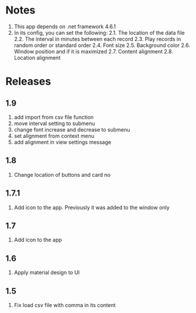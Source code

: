 ﻿# Notes

1. This app depends on .net framework 4.6.1
2. In its config, you can set the following:
2.1. The location of the data file
2.2. The interval in minutes between each record
2.3. Play records in random order or standard order
2.4. Font size
2.5. Background color
2.6. Window position and if it is maximized
2.7. Content alignment
2.8. Location alignment


# Releases

## 1.9

1. add import from csv file function
2. move interval setting to submenu
3. change font increase and decrease to submenu
4. set alignment from context menu
5. add alignment in view settings message

## 1.8

1. Change location of buttons and card no

## 1.7.1

1. Add icon to the app. Previously it was added to the window only

## 1.7

1. Add icon to the app

## 1.6

1. Apply material design to UI

## 1.5

1. Fix load csv file with comma in its content